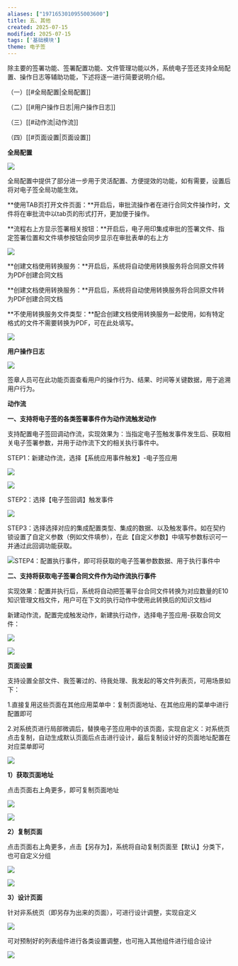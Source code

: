 ```yaml
---
aliases: ["1971653010955003600"]
title: 五、其他
created: 2025-07-15
modified: 2025-07-15
tags: ['基础模块']
theme: 电子签
---
```


除主要的签署功能、签署配置功能、文件管理功能以外，系统电子签还支持全局配置、操作日志等辅助功能，下述将逐一进行简要说明介绍。

（一）[[#全局配置|全局配置]]

（二）[[#用户操作日志|用户操作日志]]

（三）[[#动作流|动作流]]

（四）[[#页面设置|页面设置]]

**全局配置**

**![](https://myhelpdoc.oss-cn-heyuan.aliyuncs.com/mdimages/64d146c5dc158b3da975c745234b806c.jpg)**

全局配置中提供了部分进一步用于灵活配置、方便提效的功能，如有需要，设置后将对电子签全局功能生效。

**使用TAB页打开文件页面：**开启后，审批流操作者在进行合同文件操作时，文件将在审批流中以tab页的形式打开，更加便于操作。

**流程右上方显示签署相关按钮：**开启后，电子用印集成审批的签署文件、指定签署位置和文件填参按钮会同步显示在审批表单的右上方

![](https://myhelpdoc.oss-cn-heyuan.aliyuncs.com/mdimages/3768071091e2ae2831e5f9feedf41a42.jpg)

**创建文档使用转换服务：**开启后，系统将自动使用转换服务将合同原文件转为PDF创建合同文档

**创建文档使用转换服务：**开启后，系统将自动使用转换服务将合同原文件转为PDF创建合同文档

**不使用转换服务文件类型：**配合创建文档使用转换服务一起使用，如有特定格式的文件不需要转换为PDF，可在此处填写。

![](https://myhelpdoc.oss-cn-heyuan.aliyuncs.com/mdimages/cec21b5ce59a83bb63d88f153f2a09f4.jpg)

**用户操作日志**

![](https://myhelpdoc.oss-cn-heyuan.aliyuncs.com/mdimages/b0c3f830e7746a3cdd1098ab36588ec4.jpg)

签章人员可在此功能页面查看用户的操作行为、结果、时间等关键数据，用于追溯用户行为。

**动作流**

**一、支持将电子签的各类签署事件作为动作流触发动作**

支持配置电子签回调动作流，实现效果为：当指定电子签触发事件发生后、获取相关电子签署参数，并用于动作流下文的相关执行事件中。

STEP1：新建动作流，选择【系统应用事件触发】-电子签应用

![](https://myhelpdoc.oss-cn-heyuan.aliyuncs.com/mdimages/d071dbab23acb0c030f95a7d5e1fc2ba.jpg)

![](https://myhelpdoc.oss-cn-heyuan.aliyuncs.com/mdimages/8eec526b249d8683c3b98030262a622d.jpg)

STEP2：选择【电子签回调】触发事件

![](https://myhelpdoc.oss-cn-heyuan.aliyuncs.com/mdimages/6297689774f8585e5db2ef820038c0a9.jpg)

STEP3：选择选择对应的集成配置类型、集成的数据、以及触发事件。如在契约锁设置了自定义参数（例如文件填参），在此【自定义参数】中填写参数标识可一并通过此回调功能获取。

![](https://myhelpdoc.oss-cn-heyuan.aliyuncs.com/mdimages/19afdb05dd5907736c05c6c584ba8bb3.jpg)STEP4：配置执行事件，即可将获取的电子签署参数数据、用于执行事件中

**二、支持将获取电子签署合同文件作为动作流执行事件**

实现效果：配置并执行后，系统将自动把签署平台合同文件转换为对应数量的E10知识管理文档文件，用户可在下文的执行动作中使用此转换后的知识文档id

新建动作流，配置完成触发动作，新建执行动作，选择电子签应用-获取合同文件：

**![](https://myhelpdoc.oss-cn-heyuan.aliyuncs.com/mdimages/32f7f5d8349640572a6b7fc1c65bd2fa.jpg)**

**![](https://myhelpdoc.oss-cn-heyuan.aliyuncs.com/mdimages/7d2977122f42310fc39dc91f99bfe68b.jpg)**

**页面设置**

支持设置全部文件、我签署过的、待我处理、我发起的等文件列表页，可用场景如下：

1.直接复用这些页面在其他应用菜单中：复制页面地址、在其他应用的菜单中进行配置即可

2.对系统页进行局部微调后，替换电子签应用中的该页面，实现自定义：对系统页点击复制，自动生成默认页面后点击进行设计，最后复制设计好的页面地址配置在对应菜单即可

**![](https://myhelpdoc.oss-cn-heyuan.aliyuncs.com/mdimages/1c15e572167a5b3971533356e6d43bed.jpg)**

**1）获取页面地址**

点击页面右上角更多，即可复制页面地址

![](https://myhelpdoc.oss-cn-heyuan.aliyuncs.com/mdimages/8d5adf2c7419734258044c49ab693c99.jpg)

![](https://myhelpdoc.oss-cn-heyuan.aliyuncs.com/mdimages/0c78c6fb2a2bd958fa726ec0b85301d2.jpg)

**2）复制页面**

点击页面右上角更多，点击【另存为】，系统将自动复制页面至【默认】分类下，也可自定义分组

![](https://myhelpdoc.oss-cn-heyuan.aliyuncs.com/mdimages/54365dfdf61ac06f29805e6f1a75bf0e.jpg)

![](https://myhelpdoc.oss-cn-heyuan.aliyuncs.com/mdimages/5da8ebc85fcf3748b244db84f1eca919.jpg)

**3）设计页面**

针对非系统页（即另存为出来的页面），可进行设计调整，实现自定义

![](https://myhelpdoc.oss-cn-heyuan.aliyuncs.com/mdimages/714b0909ac2f4258286466a5016717b4.jpg)

可对预制好的列表组件进行各类设置调整，也可拖入其他组件进行组合设计

![](https://myhelpdoc.oss-cn-heyuan.aliyuncs.com/mdimages/cd32b3d1d261cec490e994b523f55fa8.jpg)

